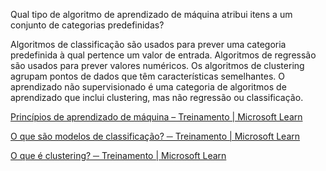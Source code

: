 Qual tipo de algoritmo de aprendizado de máquina atribui itens a um conjunto de categorias predefinidas?

Algoritmos de classificação são usados para prever uma categoria predefinida à qual pertence um valor de entrada. Algoritmos de regressão são usados para prever valores numéricos. Os algoritmos de clustering agrupam pontos de dados que têm características semelhantes. O aprendizado não supervisionado é uma categoria de algoritmos de aprendizado que inclui clustering, mas não regressão ou classificação.

[Princípios de aprendizado de máquina – Treinamento | Microsoft Learn](https://learn.microsoft.com/training/modules/fundamentals-machine-learning/)

[O que são modelos de classificação? ─ Treinamento | Microsoft Learn](https://learn.microsoft.com/training/modules/understand-classification-machine-learning/2-what-is-classification)

[O que é clustering? ─ Treinamento | Microsoft Learn](https://learn.microsoft.com/training/modules/train-evaluate-cluster-models/2-what-is-clustering)